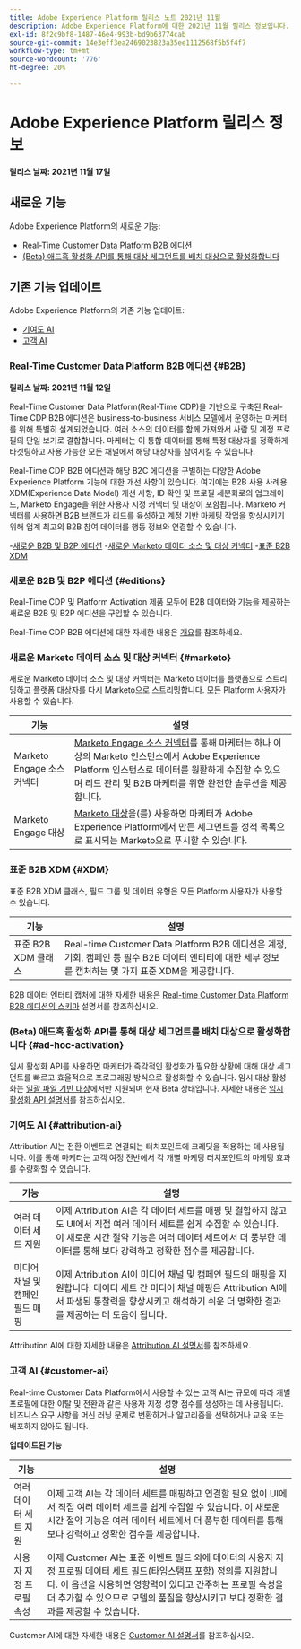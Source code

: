 ```yaml
---
title: Adobe Experience Platform 릴리스 노트 2021년 11월
description: Adobe Experience Platform에 대한 2021년 11월 릴리스 정보입니다.
exl-id: 8f2c9bf8-1487-46e4-993b-bd9b63774cab
source-git-commit: 14e3eff3ea2469023823a35ee1112568f5b5f4f7
workflow-type: tm+mt
source-wordcount: '776'
ht-degree: 20%

---
```


# Adobe Experience Platform 릴리스 정보

**릴리스 날짜: 2021년 11월 17일**

## 새로운 기능

Adobe Experience Platform의 새로운 기능:

- [Real-Time Customer Data Platform B2B 에디션](#B2B)
- [(Beta) 애드혹 활성화 API를 통해 대상 세그먼트를 배치 대상으로 활성화합니다](#ad-hoc-activation)

## 기존 기능 업데이트

Adobe Experience Platform의 기존 기능 업데이트:

- [기여도 AI](#attribution-ai)
- [고객 AI](#customer-ai)

### Real-Time Customer Data Platform B2B 에디션 {#B2B}

**릴리스 날짜: 2021년 11월 12일**

Real-Time Customer Data Platform(Real-Time CDP)을 기반으로 구축된 Real-Time CDP B2B 에디션은 business-to-business 서비스 모델에서 운영하는 마케터를 위해 특별히 설계되었습니다. 여러 소스의 데이터를 함께 가져와서 사람 및 계정 프로필의 단일 보기로 결합합니다. 마케터는 이 통합 데이터를 통해 특정 대상자를 정확하게 타겟팅하고 사용 가능한 모든 채널에서 해당 대상자를 참여시킬 수 있습니다.

Real-Time CDP B2B 에디션과 해당 B2C 에디션을 구별하는 다양한 Adobe Experience Platform 기능에 대한 개선 사항이 있습니다. 여기에는 B2B 사용 사례용 XDM(Experience Data Model) 개선 사항, ID 확인 및 프로필 세분화로의 업그레이드, Marketo Engage을 위한 사용자 지정 커넥터 및 대상이 포함됩니다. Marketo 커넥터를 사용하면 B2B 브랜드가 리드를 육성하고 계정 기반 마케팅 작업을 향상시키기 위해 업계 최고의 B2B 참여 데이터를 행동 정보와 연결할 수 있습니다.

-[새로운 B2B 및 B2P 에디션](#editions)
-[새로운 Marketo 데이터 소스 및 대상 커넥터](#marketo)
-[표준 B2B XDM](#XDM)

### 새로운 B2B 및 B2P 에디션 {#editions}

Real-Time CDP 및 Platform Activation 제품 모두에 B2B 데이터와 기능을 제공하는 새로운 B2B 및 B2P 에디션을 구입할 수 있습니다.

Real-Time CDP B2B 에디션에 대한 자세한 내용은 [개요](../../rtcdp/overview.md)를 참조하세요.

### 새로운 Marketo 데이터 소스 및 대상 커넥터 {#marketo}

새로운 Marketo 데이터 소스 및 대상 커넥터는 Marketo 데이터를 플랫폼으로 스트리밍하고 플랫폼 대상자를 다시 Marketo으로 스트리밍합니다. 모든 Platform 사용자가 사용할 수 있습니다.

| 기능 | 설명 |
|----------|-------------|
| Marketo Engage 소스 커넥터 | [Marketo Engage 소스 커넥터](../../sources/connectors/adobe-applications/marketo/marketo.md)를 통해 마케터는 하나 이상의 Marketo 인스턴스에서 Adobe Experience Platform 인스턴스로 데이터를 원활하게 수집할 수 있으며 리드 관리 및 B2B 마케터를 위한 완전한 솔루션을 제공합니다. |
| Marketo Engage 대상 | [Marketo 대상](../../destinations/catalog/adobe/marketo-engage.md)을(를) 사용하면 마케터가 Adobe Experience Platform에서 만든 세그먼트를 정적 목록으로 표시되는 Marketo으로 푸시할 수 있습니다. |

### 표준 B2B XDM {#XDM}

표준 B2B XDM 클래스, 필드 그룹 및 데이터 유형은 모든 Platform 사용자가 사용할 수 있습니다.

| 기능 | 설명 |
|-----------|--------------|
| 표준 B2B XDM 클래스 | Real-time Customer Data Platform B2B 에디션은 계정, 기회, 캠페인 등 필수 B2B 데이터 엔티티에 대한 세부 정보를 캡처하는 몇 가지 표준 XDM을 제공합니다. |

B2B 데이터 엔터티 캡처에 대한 자세한 내용은 [Real-time Customer Data Platform B2B 에디션의 스키마](../../rtcdp/schemas/b2b.md) 설명서를 참조하십시오.

### (Beta) 애드혹 활성화 API를 통해 대상 세그먼트를 배치 대상으로 활성화합니다 {#ad-hoc-activation}

임시 활성화 API를 사용하면 마케터가 즉각적인 활성화가 필요한 상황에 대해 대상 세그먼트를 빠르고 효율적으로 프로그래밍 방식으로 활성화할 수 있습니다. 임시 대상 활성화는 [일괄 파일 기반 대상](../../destinations/destination-types.md#file-based)에서만 지원되며 현재 Beta 상태입니다. 자세한 내용은 [임시 활성화 API 설명서](../../destinations/api/ad-hoc-activation-api.md)를 참조하십시오.

### 기여도 AI {#attribution-ai}

Attribution AI는 전환 이벤트로 연결되는 터치포인트에 크레딧을 적용하는 데 사용됩니다. 이를 통해 마케터는 고객 여정 전반에서 각 개별 마케팅 터치포인트의 마케팅 효과를 수량화할 수 있습니다.

| 기능 | 설명 |
|-----------|---------------|
| 여러 데이터 세트 지원 | 이제 Attribution AI은 각 데이터 세트를 매핑 및 결합하지 않고도 UI에서 직접 여러 데이터 세트를 쉽게 수집할 수 있습니다. 이 새로운 시간 절약 기능은 여러 데이터 세트에서 더 풍부한 데이터를 통해 보다 강력하고 정확한 점수를 제공합니다. |
| 미디어 채널 및 캠페인 필드 매핑 | 이제 Attribution AI이 미디어 채널 및 캠페인 필드의 매핑을 지원합니다. 데이터 세트 간 미디어 채널 매핑은 Attribution AI에서 파생된 통찰력을 향상시키고 해석하기 쉬운 더 명확한 결과를 제공하는 데 도움이 됩니다. |

Attribution AI에 대한 자세한 내용은 [Attribution AI 설명서](../../intelligent-services/attribution-ai/overview.md)를 참조하세요.

### 고객 AI {#customer-ai}

Real-time Customer Data Platform에서 사용할 수 있는 고객 AI는 규모에 따라 개별 프로필에 대한 이탈 및 전환과 같은 사용자 지정 성향 점수를 생성하는 데 사용됩니다. 비즈니스 요구 사항을 머신 러닝 문제로 변환하거나 알고리즘을 선택하거나 교육 또는 배포하지 않아도 됩니다.

**업데이트된 기능**

| 기능 | 설명 |
|-----------|-------------|
| 여러 데이터 세트 지원 | 이제 고객 AI는 각 데이터 세트를 매핑하고 연결할 필요 없이 UI에서 직접 여러 데이터 세트를 쉽게 수집할 수 있습니다. 이 새로운 시간 절약 기능은 여러 데이터 세트에서 더 풍부한 데이터를 통해 보다 강력하고 정확한 점수를 제공합니다. |
| 사용자 지정 프로필 속성 | 이제 Customer AI는 표준 이벤트 필드 외에 데이터의 사용자 지정 프로필 데이터 세트 필드(타임스탬프 포함) 정의를 지원합니다. 이 옵션을 사용하면 영향력이 있다고 간주하는 프로필 속성을 더 추가할 수 있으므로 모델의 품질을 향상시키고 보다 정확한 결과를 제공할 수 있습니다. |

Customer AI에 대한 자세한 내용은 [Customer AI 설명서](../../intelligent-services/customer-ai/overview.md)를 참조하십시오.

